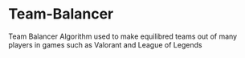# Team-Balancer
Team Balancer Algorithm used to make equilibred teams out of many players in games such as Valorant and League of Legends

